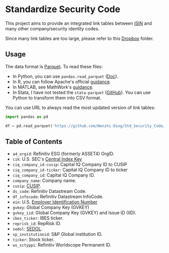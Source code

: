 # Standardize Security Code

This project aims to provide an integrated link tables between [ISIN](https://en.wikipedia.org/wiki/International_Securities_Identification_Number) and many other company/security identity codes.

Since many link tables are too large, please refer to this [Dropbox]() folder.

## Usage

The data format is [Parquet](https://parquet.apache.org/docs/). To read these files:

- In Python, you can use `pandas.read_parquet` ([Doc](https://pandas.pydata.org/docs/reference/api/pandas.read_parquet.html)).
- In R, you can follow Apache's official [guidance](https://arrow.apache.org/docs/r/reference/read_parquet.html).
- In MATLAB, see MathWork's [guidance](https://www.mathworks.com/help/matlab/parquet-files.html?lang=en).
- In Stata, I have not tested the `stata-parquet` ([GitHub](https://github.com/mcaceresb/stata-parquet)). You can use Python to transform them into CSV format.

You can use URL to always read the most updated version of link tables:

```python
import pandas as pd

df = pd.read_parquet('https://github.com/Wenzhi-Ding/Std_Security_Code/blob/main/isin/a4_orgid.pq?raw=true')
```

## Table of Contents

- `a4_orgid`: Refinitiv ESG (formerly ASSET4) OrgID.
- `cik`: U.S. SEC's [Central Index Key](https://en.wikipedia.org/wiki/Central_Index_Key)
- `ciq_company_id-cusip`: Capital IQ Company ID to CUSIP
- `ciq_company_id-ticker`: Capital IQ Company ID to ticker
- `ciq_company_id`: Capital IQ Company ID.
- `company_name`: Company name.
- `cusip`: [CUSIP](https://en.wikipedia.org/wiki/CUSIP).
- `ds_code`: Refinitiv Datastream Code.
- `df_infocode`: Refinitiv Datastream InfoCode.
- `ein`: U.S. [Employer Identification Number](https://en.wikipedia.org/wiki/Employer_Identification_Number)
- `gvkey`: Global Company Key (GVKEY)
- `gvkey_iid`: Global Company Key (GVKEY) and Issue ID (IID).
- `ibes_ticker`: IBES ticker.
- `reprisk_id`: RepRisk ID.
- `sedol`: [SEDOL](https://en.wikipedia.org/wiki/SEDOL).
- `sp_institutionid`: S&P Global institution ID.
- `ticker`: Stock ticker.
- `ws_sctyppi`: Refinitiv Worldscope Permanent ID.

